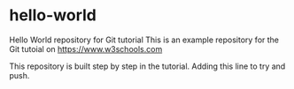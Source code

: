 # hello-world
Hello World repository for Git tutorial
This is an example repository for the Git tutoial on https://www.w3schools.com

This repository is built step by step in the tutorial.
Adding this line to try and push.